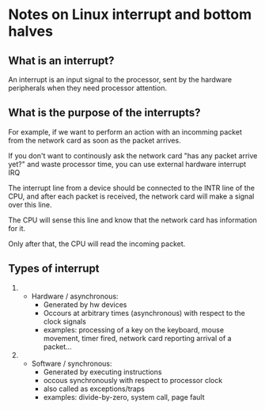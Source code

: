 # Notes on Linux interrupt and bottom halves

## What is an interrupt?

An interrupt is an input signal to the processor, sent by the hardware peripherals when they need processor attention. 

## What is the purpose of the interrupts?

For example, if we want to perform an action with an incomming packet from the network card as soon as the packet arrives.

If you don't want to continously ask the network card "has any packet arrive yet?" and waste processor time, you
can use external hardware interrupt IRQ

The interrupt line from a device should be connected to the INTR line of the CPU, and after each packet is received,
the network card will make a signal over this line. 

The CPU will sense this line and know that the network card has information for it.

Only after that, the CPU will read the incoming packet. 

## Types of interrupt

1. - Hardware / asynchronous:
     - Generated by hw devices
     - Occours at arbitrary times (asynchronous) with respect to the clock signals
     - examples: processing of a key on the keyboard, mouse movement, timer fired, network card reporting arrival of a packet...
2. - Software / synchronous:
     - Generated by executing instructions
     - occous synchronously with respect to processor clock
     - also called as exceptions/traps
     - examples: divide-by-zero, system call, page fault
    
    
